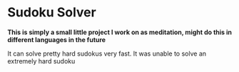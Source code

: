 # Sudoku Solver

**This is simply a small little project I work on as meditation, might do this in different languages in the future**

It can solve pretty hard sudokus very fast.
It was unable to solve an extremely hard sudoku